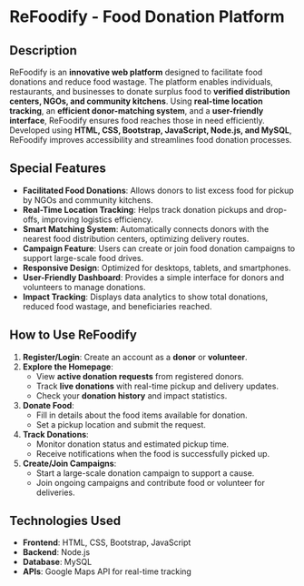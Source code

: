 # ReFoodify - Food Donation Platform

## Description  
ReFoodify is an **innovative web platform** designed to facilitate food donations and reduce food wastage. The platform enables individuals, restaurants, and businesses to donate surplus food to **verified distribution centers, NGOs, and community kitchens**. Using **real-time location tracking**, an **efficient donor-matching system**, and a **user-friendly interface**, ReFoodify ensures food reaches those in need efficiently. Developed using **HTML, CSS, Bootstrap, JavaScript, Node.js, and MySQL**, ReFoodify improves accessibility and streamlines food donation processes.

## Special Features  
- **Facilitated Food Donations**: Allows donors to list excess food for pickup by NGOs and community kitchens.  
- **Real-Time Location Tracking**: Helps track donation pickups and drop-offs, improving logistics efficiency.  
- **Smart Matching System**: Automatically connects donors with the nearest food distribution centers, optimizing delivery routes.  
- **Campaign Feature**: Users can create or join food donation campaigns to support large-scale food drives.  
- **Responsive Design**: Optimized for desktops, tablets, and smartphones.  
- **User-Friendly Dashboard**: Provides a simple interface for donors and volunteers to manage donations.  
- **Impact Tracking**: Displays data analytics to show total donations, reduced food wastage, and beneficiaries reached.  

## How to Use ReFoodify  

1. **Register/Login**: Create an account as a **donor** or **volunteer**.  
2. **Explore the Homepage**:  
   - View **active donation requests** from registered donors.  
   - Track **live donations** with real-time pickup and delivery updates.  
   - Check your **donation history** and impact statistics.  
3. **Donate Food**:  
   - Fill in details about the food items available for donation.   
   - Set a pickup location and submit the request.  
4. **Track Donations**:  
   - Monitor donation status and estimated pickup time.  
   - Receive notifications when the food is successfully picked up.  
5. **Create/Join Campaigns**:  
   - Start a large-scale donation campaign to support a cause.  
   - Join ongoing campaigns and contribute food or volunteer for deliveries.
  
## Technologies Used  
- **Frontend**: HTML, CSS, Bootstrap, JavaScript  
- **Backend**: Node.js  
- **Database**: MySQL  
- **APIs**: Google Maps API for real-time tracking  

